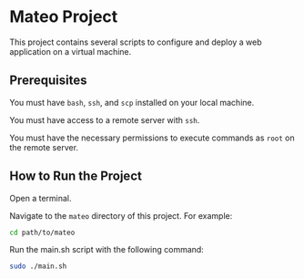 # Mateo Project

This project contains several scripts to
configure and deploy a web application on a virtual machine.

## Prerequisites

You must have `bash`, `ssh`, and `scp` installed on your local machine.

You must have access to a remote server with `ssh`.

You must have the necessary permissions
to execute commands as `root` on the remote server.

## How to Run the Project

Open a terminal.

Navigate to the `mateo` directory of this project. For example:

```bash
cd path/to/mateo
```

Run the main.sh script with the following command:

```bash
sudo ./main.sh
```
